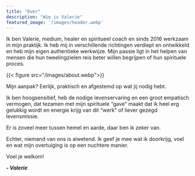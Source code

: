 ```yaml
---
title: "Over"
description: "Wie is Valerie"
featured_image: '/images/header.webp'
---
```


Ik ben Valerie, medium, healer en spiritueel coach en sinds 2016 werkzaam in mijn praktijk. Ik heb mij in verschillende richtingen verdiept en ontwikkeld en heb mijn eigen authentieke werkwijze. Mijn passie ligt in het helpen van mensen die hun tweelingzielen reis beter willen begrijpen of hun spirituele proces.

{{< figure src="/images/about.webp">}}

Mijn aanpak? Eerlijk, praktisch en afgestemd op wat jij nodig hebt.

Ik ben hoogsensitief, heb de nodige levenservaring en een groot empatisch vermogen, dat tezamen met mijn spirituele “gave” maakt dat ik heel erg gelukkig wordt en energie krijg van dit “werk” of liever gezegd levensmissie.

Er is zoveel meer tussen hemel en aarde, daar ben ik zeker van. 

Echter, niemand van ons is alwetend. Ik geef je mee wat ik doorkrijg, voel en wat mijn overtuiging is op een nuchtere manier.

Voel je welkom!

**_- Valerie_**